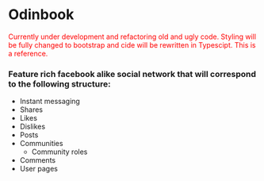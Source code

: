 
# Odinbook

<span style="color:red">
Currently under development and refactoring old and ugly code.  
Styling will be fully changed to bootstrap and cide will be rewritten in Typescipt.  
This is a reference.
</span>  

### Feature rich facebook alike social network that will correspond to the following structure:

- Instant messaging
- Shares
- Likes
- Dislikes
- Posts
- Communities
    - Community roles
- Comments
- User pages
